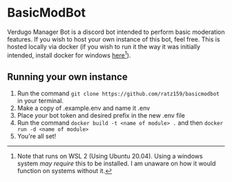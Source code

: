 BasicModBot
==================

Verdugo Manager Bot is a discord bot intended to perform basic moderation features. If you wish to host your own instance of this bot, feel free. This is hosted locally via docker (if you wish to run it the way it was initially intended, install docker for windows [here](https://docs.docker.com/docker-for-windows/install/)[^1]).

Running your own instance
--------------------------
1. Run the command `git clone https://github.com/ratz159/basicmodbot` in your terminal.
2. Make a copy of .example.env and name it .env
3. Place _your_ bot token and desired prefix in the new .env file
4. Run the command `docker build -t <name of module> .` and then `docker run -d <name of module>`
5. You're all set!

[^1]: Note that runs on WSL 2 (Using Ubuntu 20.04). Using a windows system _may require_ this to be installed. I am unaware on how it would function on systems without it.